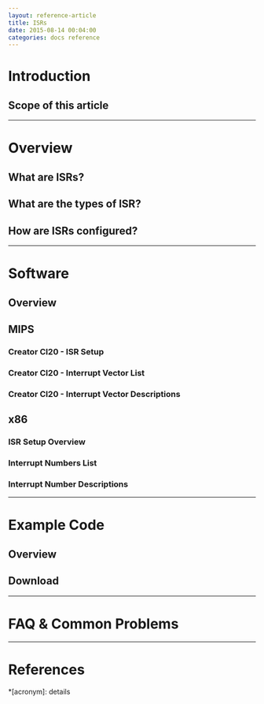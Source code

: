 ```yaml
---
layout: reference-article
title: ISRs
date: 2015-08-14 00:04:00
categories: docs reference
---
```


# Introduction

## Scope of this article

---

# Overview

## What are ISRs?

## What are the types of ISR?

## How are ISRs configured?

---

# Software

## Overview


## MIPS

### Creator CI20 - ISR Setup

### Creator CI20 - Interrupt Vector List

### Creator CI20 - Interrupt Vector Descriptions


## x86

### ISR Setup Overview

### Interrupt Numbers List

### Interrupt Number Descriptions


---

# Example Code

## Overview

## Download

---

# FAQ & Common Problems

---

# References

*[acronym]: details